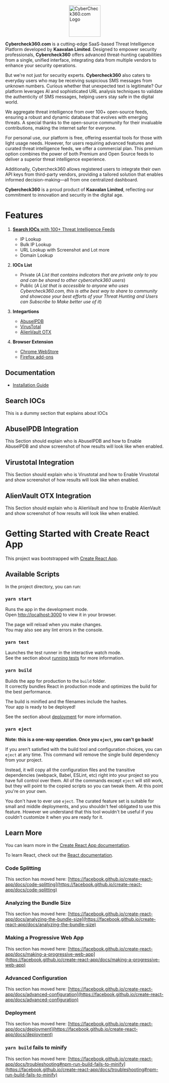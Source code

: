 <div style="display: flex; justify-content: center;">
  <img src="https://kaavalanpublic.s3.eu-west-1.amazonaws.com/logos/Cybercheck360_Logo_Blue_500.png" style="width: auto; height: 100px;" alt="CyberCheck360.com Logo"/>
</div>

  <!-- ![CyberCheck360.com Logo](https://kaavalanpublic.s3.eu-west-1.amazonaws.com/logos/Cybercheck360_Logo_Blue_500.png "CyberCheck360 Powered by Kaavalan") -->

**Cybercheck360.com** is a cutting-edge SaaS-based Threat Intelligence Platform developed by **Kaavalan Limited**. Designed to empower security professionals, **Cybercheck360** offers advanced threat-hunting capabilities from a single, unified interface, integrating data from multiple vendors to enhance your security operations.

But we're not just for security experts. **Cybercheck360** also caters to everyday users who may be receiving suspicious SMS messages from unknown numbers. Curious whether that unexpected text is legitimate? Our platform leverages AI and sophisticated URL analysis techniques to validate the authenticity of SMS messages, helping users stay safe in the digital world.

We aggregate threat intelligence from over 100+ open-source feeds, ensuring a robust and dynamic database that evolves with emerging threats. A special thanks to the open-source community for their invaluable contributions, making the internet safer for everyone.

For personal use, our platform is free, offering essential tools for those with light usage needs. However, for users requiring advanced features and curated threat intelligence feeds, we offer a commercial plan. This premium option combines the power of both Premium and Open Source feeds to deliver a superior threat intelligence experience.

Additionally, Cybercheck360 allows registered users to integrate their own API keys from third-party vendors, providing a tailored solution that enables informed decision-making—all from one centralized dashboard.

**Cybercheck360** is a proud product of **Kaavalan Limited**, reflecting our commitment to innovation and security in the digital age.

# Features
1. [**Search IOCs** with 100+ Threat Intelligence Feeds](#search-iocs)
	- IP Lookup
	- Bulk IP Lookup
	- URL Lookup with Screenshot and Lot more
	- Domain Lookup
2. **IOCs List**
	- Private (*A List that contains indicators that are private only to you and can be shared to other cybercehck360 users*)
	- Public (*A List that is accessible to anyone who uses Cybercheck360.com, this is athe best way to share to community and showcase your best efforts of your Threat Hunting and Users can Subscribe to Make better use of it*)
	
3. **Integartions**
	- [AbuseIPDB](#abuseipdb-integration)
	- [VirusTotal](#virustotal-integration)
	- [AlienVault OTX](#alienvault-otx-integration)
 4. **Browser Extension**
	- [Chrome WebStore](https://chromewebstore.google.com/detail/cybercheck360/kokegkiimgecajiaaefcoknbdaaddpdd)
	- [Firefox add-ons](https://addons.mozilla.org/en-US/firefox/addon/cybercheck360/?utm_source=addons.mozilla.org&utm_medium=referral&utm_content=search)

## Documentation

- [Installation Guide](documentation/intro.md)

## Search IOCs 
This is a dummy section that explains about IOCs

## **AbuseIPDB Integration**
This Section should explain who is AbuseIPDB and how to Enable AbuseIPDB and show screenshot of how results will look like when enabled. 

## **Virustotal Integration**
This Section should explain who is Virustotal and how to Enable Virustotal and show screenshot of how results will look like when enabled. 

## **AlienVault OTX Integration**
This Section should explain who is AlienVault and how to Enable AlienVault and show screenshot of how results will look like when enabled.

# Getting Started with Create React App


This project was bootstrapped with [Create React App](https://github.com/facebook/create-react-app).


## Available Scripts

In the project directory, you can run:

### `yarn start`

Runs the app in the development mode.\
Open [http://localhost:3000](http://localhost:3000) to view it in your browser.

The page will reload when you make changes.\
You may also see any lint errors in the console.

### `yarn test`

Launches the test runner in the interactive watch mode.\
See the section about [running tests](https://facebook.github.io/create-react-app/docs/running-tests) for more information.

### `yarn build`

Builds the app for production to the `build` folder.\
It correctly bundles React in production mode and optimizes the build for the best performance.

The build is minified and the filenames include the hashes.\
Your app is ready to be deployed!

See the section about [deployment](https://facebook.github.io/create-react-app/docs/deployment) for more information.

### `yarn eject`

**Note: this is a one-way operation. Once you `eject`, you can't go back!**

If you aren't satisfied with the build tool and configuration choices, you can `eject` at any time. This command will remove the single build dependency from your project.

Instead, it will copy all the configuration files and the transitive dependencies (webpack, Babel, ESLint, etc) right into your project so you have full control over them. All of the commands except `eject` will still work, but they will point to the copied scripts so you can tweak them. At this point you're on your own.

You don't have to ever use `eject`. The curated feature set is suitable for small and middle deployments, and you shouldn't feel obligated to use this feature. However we understand that this tool wouldn't be useful if you couldn't customize it when you are ready for it.

## Learn More

You can learn more in the [Create React App documentation](https://facebook.github.io/create-react-app/docs/getting-started).

To learn React, check out the [React documentation](https://reactjs.org/).

### Code Splitting

This section has moved here: [https://facebook.github.io/create-react-app/docs/code-splitting](https://facebook.github.io/create-react-app/docs/code-splitting)

### Analyzing the Bundle Size

This section has moved here: [https://facebook.github.io/create-react-app/docs/analyzing-the-bundle-size](https://facebook.github.io/create-react-app/docs/analyzing-the-bundle-size)

### Making a Progressive Web App

This section has moved here: [https://facebook.github.io/create-react-app/docs/making-a-progressive-web-app](https://facebook.github.io/create-react-app/docs/making-a-progressive-web-app)

### Advanced Configuration

This section has moved here: [https://facebook.github.io/create-react-app/docs/advanced-configuration](https://facebook.github.io/create-react-app/docs/advanced-configuration)

### Deployment

This section has moved here: [https://facebook.github.io/create-react-app/docs/deployment](https://facebook.github.io/create-react-app/docs/deployment)

### `yarn build` fails to minify

This section has moved here: [https://facebook.github.io/create-react-app/docs/troubleshooting#npm-run-build-fails-to-minify](https://facebook.github.io/create-react-app/docs/troubleshooting#npm-run-build-fails-to-minify)
